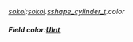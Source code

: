 _[sokol](../../modules/sokol/sokol-module.md):[sokol](../../modules/sokol/sokol-module.md).[sshape\_cylinder\_t](../../modules/sokol/sokol-sshape_cylinder_t.md).color_
##### Field color:[UInt](../../modules/wonkey/wonkey-types-uint.md)
